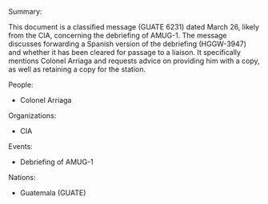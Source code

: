 Summary:

This document is a classified message (GUATE 6231) dated March 26, likely from the CIA, concerning the debriefing of AMUG-1. The message discusses forwarding a Spanish version of the debriefing (HGGW-3947) and whether it has been cleared for passage to a liaison. It specifically mentions Colonel Arriaga and requests advice on providing him with a copy, as well as retaining a copy for the station.

People:

*   Colonel Arriaga

Organizations:

*   CIA

Events:

*   Debriefing of AMUG-1

Nations:

*   Guatemala (GUATE)